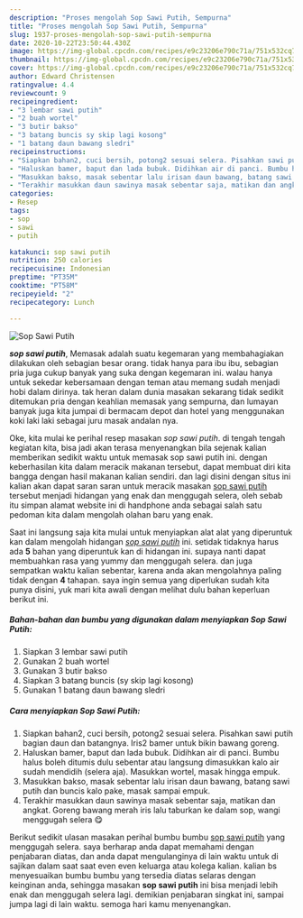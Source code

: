 ```yaml
---
description: "Proses mengolah Sop Sawi Putih, Sempurna"
title: "Proses mengolah Sop Sawi Putih, Sempurna"
slug: 1937-proses-mengolah-sop-sawi-putih-sempurna
date: 2020-10-22T23:50:44.430Z
image: https://img-global.cpcdn.com/recipes/e9c23206e790c71a/751x532cq70/sop-sawi-putih-foto-resep-utama.jpg
thumbnail: https://img-global.cpcdn.com/recipes/e9c23206e790c71a/751x532cq70/sop-sawi-putih-foto-resep-utama.jpg
cover: https://img-global.cpcdn.com/recipes/e9c23206e790c71a/751x532cq70/sop-sawi-putih-foto-resep-utama.jpg
author: Edward Christensen
ratingvalue: 4.4
reviewcount: 9
recipeingredient:
- "3 lembar sawi putih"
- "2 buah wortel"
- "3 butir bakso"
- "3 batang buncis sy skip lagi kosong"
- "1 batang daun bawang sledri"
recipeinstructions:
- "Siapkan bahan2, cuci bersih, potong2 sesuai selera. Pisahkan sawi putih bagian daun dan batangnya. Iris2 bamer untuk bikin bawang goreng."
- "Haluskan bamer, baput dan lada bubuk. Didihkan air di panci. Bumbu halus boleh ditumis dulu sebentar atau langsung dimasukkan kalo air sudah mendidih (selera aja). Masukkan wortel, masak hingga empuk."
- "Masukkan bakso, masak sebentar lalu irisan daun bawang, batang sawi putih dan buncis kalo pake, masak sampai empuk."
- "Terakhir masukkan daun sawinya masak sebentar saja, matikan dan angkat. Goreng bawang merah iris lalu taburkan ke dalam sop, wangi menggugah selera 😋"
categories:
- Resep
tags:
- sop
- sawi
- putih

katakunci: sop sawi putih 
nutrition: 250 calories
recipecuisine: Indonesian
preptime: "PT35M"
cooktime: "PT58M"
recipeyield: "2"
recipecategory: Lunch

---
```



![Sop Sawi Putih](https://img-global.cpcdn.com/recipes/e9c23206e790c71a/751x532cq70/sop-sawi-putih-foto-resep-utama.jpg)

<b><i>sop sawi putih</i></b>, Memasak adalah suatu kegemaran yang membahagiakan dilakukan oleh sebagian besar orang. tidak hanya para ibu ibu, sebagian pria juga cukup banyak yang suka dengan kegemaran ini. walau hanya untuk sekedar kebersamaan dengan teman atau memang sudah menjadi hobi dalam dirinya. tak heran dalam dunia masakan sekarang tidak sedikit ditemukan pria dengan keahlian memasak yang sempurna, dan lumayan banyak juga kita jumpai di bermacam depot dan hotel yang menggunakan koki laki laki sebagai juru masak andalan nya.



Oke, kita mulai ke perihal resep masakan <i>sop sawi putih</i>. di tengah tengah kegiatan kita, bisa jadi akan terasa menyenangkan bila sejenak kalian memberikan sedikit waktu untuk memasak sop sawi putih ini. dengan keberhasilan kita dalam meracik makanan tersebut, dapat membuat diri kita bangga dengan hasil makanan kalian sendiri. dan lagi disini dengan situs ini kalian akan dapat saran saran untuk meracik masakan <u>sop sawi putih</u> tersebut menjadi hidangan yang enak dan menggugah selera, oleh sebab itu simpan alamat website ini di handphone anda sebagai salah satu pedoman kita dalam mengolah olahan baru yang enak.


Saat ini langsung saja kita mulai untuk menyiapkan alat alat yang diperuntuk kan dalam mengolah hidangan <u><i>sop sawi putih</i></u> ini. setidak tidaknya harus ada <b>5</b> bahan yang diperuntuk kan di hidangan ini. supaya nanti dapat membuahkan rasa yang yummy dan menggugah selera. dan juga sempatkan waktu kalian sebentar, karena anda akan mengolahnya paling tidak dengan <b>4</b> tahapan. saya ingin semua yang diperlukan sudah kita punya disini, yuk mari kita awali dengan melihat dulu bahan keperluan berikut ini.

<!--inarticleads1-->

##### Bahan-bahan dan bumbu yang digunakan dalam menyiapkan Sop Sawi Putih:

1. Siapkan 3 lembar sawi putih
1. Gunakan 2 buah wortel
1. Gunakan 3 butir bakso
1. Siapkan 3 batang buncis (sy skip lagi kosong)
1. Gunakan 1 batang daun bawang sledri




<!--inarticleads2-->

##### Cara menyiapkan Sop Sawi Putih:

1. Siapkan bahan2, cuci bersih, potong2 sesuai selera. Pisahkan sawi putih bagian daun dan batangnya. Iris2 bamer untuk bikin bawang goreng.
1. Haluskan bamer, baput dan lada bubuk. Didihkan air di panci. Bumbu halus boleh ditumis dulu sebentar atau langsung dimasukkan kalo air sudah mendidih (selera aja). Masukkan wortel, masak hingga empuk.
1. Masukkan bakso, masak sebentar lalu irisan daun bawang, batang sawi putih dan buncis kalo pake, masak sampai empuk.
1. Terakhir masukkan daun sawinya masak sebentar saja, matikan dan angkat. Goreng bawang merah iris lalu taburkan ke dalam sop, wangi menggugah selera 😋




Berikut sedikit ulasan masakan perihal bumbu bumbu <u>sop sawi putih</u> yang menggugah selera. saya berharap anda dapat memahami dengan penjabaran diatas, dan anda dapat mengulanginya di lain waktu untuk di sajikan dalam saat saat even even keluarga atau kolega kalian. kalian bs menyesuaikan bumbu bumbu yang tersedia diatas selaras dengan keinginan anda, sehingga masakan <b>sop sawi putih</b> ini bisa menjadi lebih enak dan menggugah selera lagi. demikian penjabaran singkat ini, sampai jumpa lagi di lain waktu. semoga hari kamu menyenangkan.
